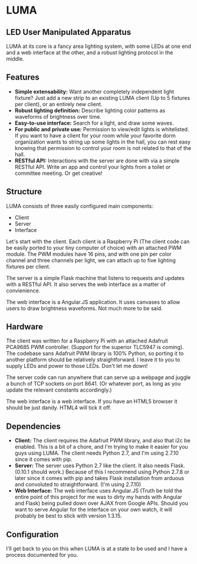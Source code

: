 # LUMA
LED User Manipulated Apparatus
------------------------------
LUMA at its core is a fancy area lighting system, with some LEDs at one end and a web interface at the other, and
a robust lighting protocol in the middle.

Features
--------
* **Simple extensability:** Want another completely independent light fixture? Just add a new strip to an existing 
LUMA client (Up to 5 fixtures per client), or an entirely new client.
* **Robust lighting definition:** Describe lighting color patterns as waveforms of brightness over time.
* **Easy-to-use interface:** Search for a light, and draw some waves.
* **For public and private use:** Permission to view/edit lights is whitelisted. If you want to have a client
for your room while your favorite dorm organization wants to string up some lights in the hall, you can
rest easy knowing that permission to control your room is not related to that of the hall.
* **RESTful API:** Interactions with the server are done with via a simple RESTful API. Write an app and control
your lights from a toilet or committee meeting. Or get creative!

Structure
---------
LUMA consists of three easily configured main components:
* Client
* Server
* Interface

Let's start with the client. Each client is a Raspberry Pi (The client code can be easily ported to your tiny 
computer of choice) with an attached PWM module. The PWM modules have 16 pins, and with one pin per color channel
and three channels per light, we can attach up to five lighting fixtures per client.

The server is a simple Flask machine that listens to requests and updates with a RESTful API. It also serves the
web interface as a matter of convienience.

The web interface is a Angular.JS application. It uses canvases to allow users to draw brightness waveforms.
Not much more to be said.

Hardware
--------
The client was written for a Raspberry Pi with an attached Adafruit PCA9685 PWM controller. (Support for the 
superior TLC5947 is coming). The codebase sans Adafruit PWM library is 100% Python, so porting it to another
platform should be relatively straightforward. I leave it to you to supply LEDs and power to those LEDs.
Don't let me down!

The server code can run anywhere that can serve up a webpage and juggle a bunch of TCP sockets on port 8641.
(Or whatever port, as long as you update the relevant constants accordingly.)

The web interface is a web interface. If you have an HTML5 browser it should be just dandy. HTML4 will tick it off.

Dependencies
------------
* **Client:** The client requires the Adafruit PWM library, and also that i2c be enabled. This is a bit of a chore,
and I'm trying to make it easier for you guys using LUMA. The client needs Python 2.7, and I'm using 2.7.10 since
it comes with pip.
* **Server:** The server uses Python 2.7 like the client. It also needs Flask. (0.10.1 should work.) Because of this
I recommend using Python 2.7.8 or later since it comes with pip and takes Flask installation from arduous and convoluted
to straightforward. (I'm using 2.7.10)
* **Web Interface:** The web interface uses Angular.JS (Truth be told the entire point of this project for me 
was to dirty my hands with Angular and Flask) being pulled down over AJAX from Google APIs. Should you want to 
serve Angular for the interface on your own watch, it will probably be best to stick with version 1.3.15. 

Configuration
-------------
I'll get back to you on this when LUMA is at a state to be used and I have a process documented for you.
